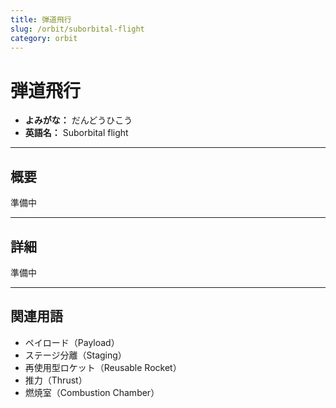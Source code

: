 ```yaml
---
title: 弾道飛行
slug: /orbit/suborbital-flight
category: orbit
---
```


# 弾道飛行

- **よみがな：** だんどうひこう  
- **英語名：** Suborbital flight  

---

## 概要

準備中  

---

## 詳細

準備中  

---

## 関連用語

- ペイロード（Payload）
- ステージ分離（Staging）
- 再使用型ロケット（Reusable Rocket）
- 推力（Thrust）
- 燃焼室（Combustion Chamber）
